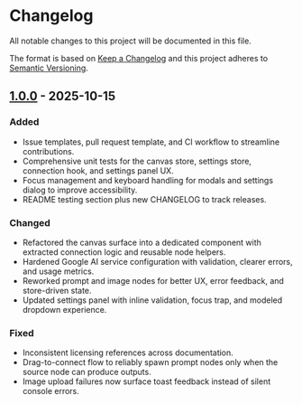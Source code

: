 # Changelog

All notable changes to this project will be documented in this file.

The format is based on [Keep a Changelog](https://keepachangelog.com/en/1.1.0/) and this project adheres to [Semantic Versioning](https://semver.org/spec/v2.0.0.html).

## [1.0.0] - 2025-10-15

### Added
- Issue templates, pull request template, and CI workflow to streamline contributions.
- Comprehensive unit tests for the canvas store, settings store, connection hook, and settings panel UX.
- Focus management and keyboard handling for modals and settings dialog to improve accessibility.
- README testing section plus new CHANGELOG to track releases.

### Changed
- Refactored the canvas surface into a dedicated component with extracted connection logic and reusable node helpers.
- Hardened Google AI service configuration with validation, clearer errors, and usage metrics.
- Reworked prompt and image nodes for better UX, error feedback, and store-driven state.
- Updated settings panel with inline validation, focus trap, and modeled dropdown experience.

### Fixed
- Inconsistent licensing references across documentation.
- Drag-to-connect flow to reliably spawn prompt nodes only when the source node can produce outputs.
- Image upload failures now surface toast feedback instead of silent console errors.

[1.0.0]: https://github.com/AUT-Valunex/nano-canvas/releases/tag/v1.0.0
